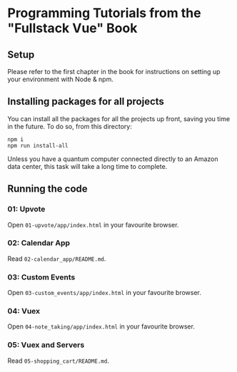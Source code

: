 # Programming Tutorials from the "Fullstack Vue" Book

## Setup

Please refer to the first chapter in the book for instructions on setting up your environment with Node & npm.

## Installing packages for all projects

You can install all the packages for all the projects up front, saving you time in the future. To do so, from this directory:

```
npm i
npm run install-all
```

Unless you have a quantum computer connected directly to an Amazon data center, this task will take a long time to complete.

## Running the code

### 01: Upvote

Open `01-upvote/app/index.html` in your favourite browser. 

### 02: Calendar App

Read `02-calendar_app/README.md`. 

### 03: Custom Events

Open `03-custom_events/app/index.html` in your favourite browser. 

### 04: Vuex

Open `04-note_taking/app/index.html` in your favourite browser. 

### 05: Vuex and Servers

Read `05-shopping_cart/README.md`. 
